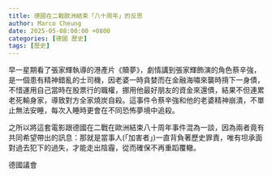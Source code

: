 ```yaml
---
title: 德國在二戰歐洲結束「八十周年」的反思
author: Marco Cheung
date: 2025-05-08:00:00 +0800
categories: [德國 歷史]
tags: [歷史]
---
```


早一星期看了張家輝執導的港產片《贖夢》，劇情講到張家輝飾演的角色蔡辛強，是一個患有精神錯亂的士司機，因老婆一時貪婪而在金融海嘯來襲時揹下一身債，不惜運用自己當時在股票行的職權，挪用他最好朋友的資金來還債，結果不但連累老死輸身家，導致對方全家燒炭自殺。這事件令蔡辛強和他的老婆精神崩潰，不單止無法安睡，每次入睡時更會在不同恐怖夢境中追殺。

之所以將這套電影跟德國在二戰在歐洲結束八十周年事件混為一談，因為兩者竟有共同希望帶出的訊息：那就是當事人(「加害者」)一直背負著歷史罪責，唯有坦承面對過去犯下的過失，才能走出陰霾，從而確保不再重蹈覆轍。

德國議會